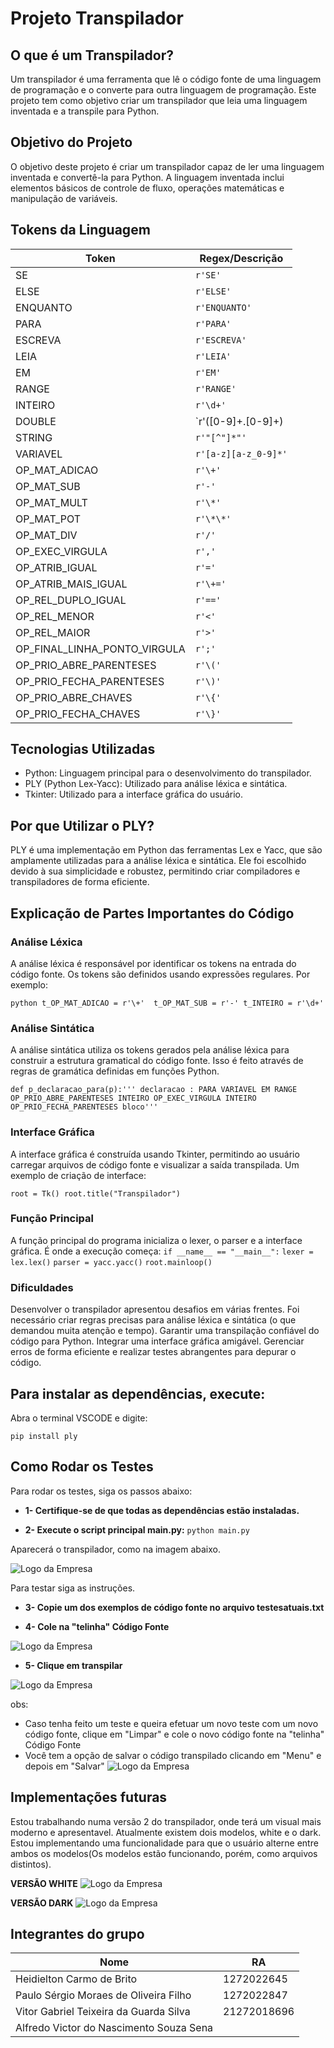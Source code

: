 # Projeto Transpilador

## O que é um Transpilador?

Um transpilador é uma ferramenta que lê o código fonte de uma linguagem de programação e o converte para outra linguagem de programação. Este projeto tem como objetivo criar um transpilador que leia uma linguagem inventada e a transpile para Python.

## Objetivo do Projeto

O objetivo deste projeto é criar um transpilador capaz de ler uma linguagem inventada e convertê-la para Python. A linguagem inventada inclui elementos básicos de controle de fluxo, operações matemáticas e manipulação de variáveis.

## Tokens da Linguagem
| Token                        | Regex/Descrição          |
|------------------------------|--------------------------|
| SE                           | `r'SE'`                  |
| ELSE                         | `r'ELSE'`                |
| ENQUANTO                     | `r'ENQUANTO'`            |
| PARA                         | `r'PARA'`                |
| ESCREVA                      | `r'ESCREVA'`             |
| LEIA                         | `r'LEIA'`                |
| EM                           | `r'EM'`                  |
| RANGE                        | `r'RANGE'`               |
| INTEIRO                      | `r'\d+'`                 |
| DOUBLE                       | `r'([0-9]+\.[0-9]+)|([0-9]+\.[0-9]+)'|
| STRING                       | `r'"[^"]*"'`             |
| VARIAVEL                     | `r'[a-z][a-z_0-9]*'`     |
| OP_MAT_ADICAO                | `r'\+'`                  |
| OP_MAT_SUB                   | `r'-'`                   |
| OP_MAT_MULT                  | `r'\*'`                  |
| OP_MAT_POT                   | `r'\*\*'`                |
| OP_MAT_DIV                   | `r'/'`                   |
| OP_EXEC_VIRGULA              | `r','`                   |
| OP_ATRIB_IGUAL               | `r'='`                   |
| OP_ATRIB_MAIS_IGUAL          | `r'\+='`                 |
| OP_REL_DUPLO_IGUAL           | `r'=='`                  |
| OP_REL_MENOR                 | `r'<'`                   |
| OP_REL_MAIOR                 | `r'>'`                   |
| OP_FINAL_LINHA_PONTO_VIRGULA | `r';'`                   |
| OP_PRIO_ABRE_PARENTESES      | `r'\('`                  |
| OP_PRIO_FECHA_PARENTESES     | `r'\)'`                  |
| OP_PRIO_ABRE_CHAVES          | `r'\{'`                  |
| OP_PRIO_FECHA_CHAVES         | `r'\}'`                  |

## Tecnologias Utilizadas

- Python: Linguagem principal para o desenvolvimento do transpilador.
- PLY (Python Lex-Yacc): Utilizado para análise léxica e sintática.
- Tkinter: Utilizado para a interface gráfica do usuário.

## Por que Utilizar o PLY?
PLY é uma implementação em Python das ferramentas Lex e Yacc, que são amplamente utilizadas para a análise léxica e sintática. Ele foi escolhido devido à sua simplicidade e robustez, permitindo criar compiladores e transpiladores de forma eficiente.

## Explicação de Partes Importantes do Código
### Análise Léxica
A análise léxica é responsável por identificar os tokens na entrada do código fonte. Os tokens são definidos usando expressões regulares. Por exemplo:

```python t_OP_MAT_ADICAO = r'\+'  t_OP_MAT_SUB = r'-' t_INTEIRO = r'\d+' ```
### Análise Sintática
A análise sintática utiliza os tokens gerados pela análise léxica para construir a estrutura gramatical do código fonte. Isso é feito através de regras de gramática definidas em funções Python.

``` def p_declaracao_para(p):''' declaracao : PARA VARIAVEL EM RANGE OP_PRIO_ABRE_PARENTESES INTEIRO OP_EXEC_VIRGULA INTEIRO OP_PRIO_FECHA_PARENTESES bloco''' ```

### Interface Gráfica
A interface gráfica é construída usando Tkinter, permitindo ao usuário carregar arquivos de código fonte e visualizar a saída transpilada. Um exemplo de criação de interface:

``` root = Tk() root.title("Transpilador") ```

### Função Principal
A função principal do programa inicializa o lexer, o parser e a interface gráfica. É onde a execução começa:
``` if __name__ == "__main__": ```
   ``` lexer = lex.lex() ```
   ``` parser = yacc.yacc() ```
   ``` root.mainloop() ```

### Dificuldades
Desenvolver o transpilador apresentou desafios em várias frentes. Foi necessário criar regras precisas para análise léxica e sintática (o que demandou muita atenção e tempo). 
Garantir uma transpilação confiável do código para Python. 
Integrar uma interface gráfica amigável. 
Gerenciar erros de forma eficiente e realizar testes abrangentes para depurar o código.

## Para instalar as dependências, execute:
Abra o terminal VSCODE e digite:  

```pip install ply```

## Como Rodar os Testes
Para rodar os testes, siga os passos abaixo:

* **1- Certifique-se de que todas as dependências estão instaladas.**


* **2- Execute o script principal main.py:**
 ```python main.py``` 

Aparecerá o transpilador, como na imagem abaixo.


![Logo da Empresa](imagens/transpilador.png)


Para testar siga as instruções.


* **3- Copie um dos exemplos de código fonte no arquivo testesatuais.txt**


* **4- Cole na "telinha" Código Fonte**


![Logo da Empresa](imagens/codigofonte.png)


* **5- Clique em transpilar**


![Logo da Empresa](imagens/bttranspilar.png)


obs:  
* Caso tenha feito um teste e queira efetuar um novo teste com um novo código fonte, clique em "Limpar" e cole o novo código fonte na "telinha" Código Fonte
* Você tem a opção de salvar o código transpilado clicando em "Menu" e depois em "Salvar"
![Logo da Empresa](imagens/salvar.png)

## Implementações futuras
Estou trabalhando numa versão 2 do transpilador, onde terá um visual mais moderno e apresentavel. Atualmente existem dois modelos, white e o dark. Estou implementando uma funcionalidade para que o usuário alterne entre ambos os modelos(Os modelos estão funcionando, porém, como arquivos distintos).

**VERSÃO WHITE**
![Logo da Empresa](imagens/v2white.png)

**VERSÃO DARK**
![Logo da Empresa](imagens/v2dark.png)


## Integrantes do grupo

| Nome                                   | RA         |
|----------------------------------------|------------|
| Heidielton Carmo de Brito              | 1272022645 |
| Paulo Sérgio Moraes de Oliveira Filho  | 1272022847 |
| Vitor Gabriel Teixeira da Guarda Silva | 21272018696|
| Alfredo Victor do Nascimento Souza Sena|            |
